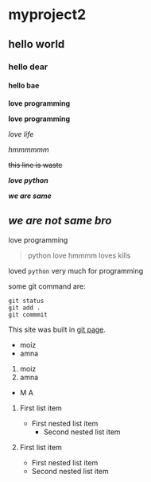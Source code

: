# myproject2
## hello world

### hello dear

#### hello bae

**love programming**

__love programming__

_love life_

*hmmmmmm*

~~this line is waste~~

***love python***

***we are same***

## ***we are not same bro***

love programming 
> python love
hmmmm
> loves kills

loved `python` very much for programming

some git command are:
```
git status
git add .
git commmit
```
This site was built in [git page](https://pages.github.com/).

- moiz
- amna

1. moiz
2. amna

- M A

1. First list item
   - First nested list item
     - Second nested list item
     
1. First list item
   - First nested list item
    - Second nested list item
